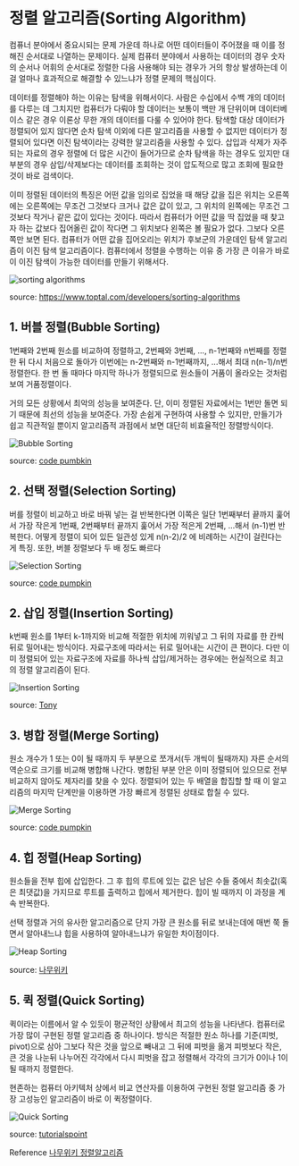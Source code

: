 # 정렬 알고리즘(Sorting Algorithm)

컴퓨너 분야에서 중요시되는 문제 가운데 하나로 어떤 데이터들이 주어졌을 때 이를 정해진 순서대로 나열하는 문제이다. 실제 컴퓨터 분야에서 사용하는 데이터의 경우 숫자의 순서나 어휘의 순서대로 정렬한 다음 사용해야 되는 경우가 거의 항상 발생하는데 이걸 얼마나 효과적으로 해결할 수 있느냐가 정렬 문제의 핵심이다.

데이터를 정렬해야 하는 이유는 탐색을 위해서이다. 사람은 수십에서 수백 개의 데이터를 다루는 데 그치지만 컴퓨터가 다뤄야 할 데이터는 보통이 백만 개 단위이며 데이터베이스 같은 경우 이론상 무한 개의 데이터를 다룰 수 있어야 한다. 탐색할 대상 데이터가 정렬되어 있지 않다면 순차 탐색 이외에 다른 알고리즘을 사용할 수 없지만 데이터가 정렬되어 있다면 이진 탐색이라는 강력한 알고리즘을 사용할 수 있다. 삽입과 삭제가 자주 되는 자료의 경우 정렬에 더 많은 시간이 들어가므로 순차 탐색을 하는 경우도 있지만 대부분의 경우 삼입/삭제보다는 데이터를 조회하는 것이 압도적으로 많고 조회에 필요한 것이 바로 검색이다.

이미  정렬된 데이터의 특징은 어떤 값을 임의로 집었을 때 해당 값을 집은 위치는 오른쪽에는 오른쪽에는 무조건 그것보다 크거나 값은 값이 있고, 그 위치의 왼쪽에는 무조건 그것보다 작거나 같은 값이 있다는 것이다. 따라서 컴퓨터가 어떤 값을 딱 집었을 때 찾고자 하는 값보다 집어올린 값이 작다면 그 위치보다 왼쪽은 볼 필요가 없다. 그보다 오른쪽만 보면 된다. 컴퓨터가 어떤 값을 집어오리는 위치가 후보군의 가운데인 탐색 알고리즘이 이진 탐색 알고리즘이다. 컴퓨터에서 정렬을 수행하는 이유 중 가장 큰 이유가 바로 이 이진 탐색이 가능한 데이터를 만들기 위해서다.

![sorting algorithms](https://i.imgur.com/fq0A8hx.gif)

source: https://www.toptal.com/developers/sorting-algorithms

## 1. 버블 정렬(Bubble Sorting)

1번째와 2번째 원소를 비교하여 정렬하고, 2번째와 3번째, ..., n-1번째와 n번째를 정렬한 뒤 다시 처음으로 돌아가 이번에는 n-2번째와 n-1번째까지, ...해서 최대 n(n-1)/n번 정렬한다. 한 번 돌 때마다 마지막 하나가 정렬되므로 원소들이 거품이 올라오는 것처럼 보여 거품정렬이다.

거의 모든 상황에서 최악의 성능을 보여준다. 단, 이미 정렬된 자료에서는 1번만 돌면 되기 때문에 최선의 성능을 보여준다. 가장 손쉽게 구현하여 사용할 수 있지만, 만들기가 쉽고 직관적일 뿐이지 알고리즘적 과점에서 보면 대단히 비효율적인 정렬방식이다.

![Bubble Sorting](http://codepumpkin.com/wp-content/uploads/2017/10/BubbleSort_Avg_case.gif)

source: [code pumbkin](http://codepumpkin.com/bubble-sort/)

## 2. 선택 정렬(Selection Sorting)

버를 정렬이 비교하고 바로 바꿔 넣는 걸 반복한다면 이쪽은 일단 1번째부터 끝까지 훑어서 가장 작은게 1번째, 2번째부터 끝까지 훑어서 가장 적은게 2번째, ...해서 (n-1)번 반복한다. 어떻게 정렬이 되어 있든 일관성 있게 n(n-2)/2 에 비례하는 시간이 걸린다는 게 특징. 또한, 버블 정렬보다 두 배 정도 빠르다

![Selection Sorting](http://codepumpkin.com/wp-content/uploads/2017/10/SelectionSort_Avg_case.gif)

source: [code pumpkin](http://codepumpkin.com/selection-sort-algorithms/)

## 2. 삽입 정렬(Insertion Sorting)

k번째 원소를 1부터 k-1까지와 비교해 적절한 위치에 끼워넣고 그 뒤의 자료를 한 칸씩 뒤로 밀어내는 방식이다. 자료구조에 따라서는 뒤로 밀어내는 시간이 큰 편이다. 다만 이미 정렬되어 있는 자료구조에 자료를 하나씩 삽입/제거하는 경우에는 현실적으로 최고의 정렬 알고리즘이 된다.

![Insertion Sorting](https://cdn-images-1.medium.com/max/1600/1*IK3Q4NBRLthllMINV3OxpQ.gif)

source: [Tony](https://medium.com/@fiv3star/%EC%A0%95%EB%A0%AC%EC%95%8C%EA%B3%A0%EB%A6%AC%EC%A6%98-sorting-algorithm-%EC%A0%95%EB%A6%AC-8ca307269dc7)

## 3. 병합 정렬(Merge Sorting)

원소 개수가 1 또는 0이 될 때까지 두 부분으로 쪼개서(두 개씩이 될때까지) 자른 순서의 역순으로 크기를 비교해 병합해 나간다. 병합된 부분 안은 이미 정렬되어 있으므로 전부 비교하지 않아도 제자리를 찾을 수 있다. 정렬되어 있는 두 배열을 합집할 할 때 이 알고리즘의 마지막 단계만을 이용하면 가장 빠르게 정렬된 상태로 합칠 수 있다.

![Merge Sorting](http://codepumpkin.com/wp-content/uploads/2017/10/MergeSort_Avg_case.gif)

source: [code pumpkin](http://codepumpkin.com/merge-sort-sorting-algorithm/)

## 4. 힙 정렬(Heap Sorting)

원소들을 전부 힙에 삽입한다. 그 후 힙의 루트에 있는 값은 남은 수들 중에서 최솟값(혹은 최댓값)을 가지므로 루트를 출력하고 힙에서 제거한다. 힙이 빌 때까지 이 과정을 계속 반복한다.

선택 정렬과 거의 유사한 알고리즘으로 단지 가장 큰 원소를 뒤로 보내는데에 매번 쭉 돌면서 알아내느냐 힙을 사용하여 알아내느냐가 유일한 차이점이다. 

![Heap Sorting](https://blog.kakaocdn.net/dn/bzfBwF/btqFOM16NBX/AlAJkIe4uwtXHd6hThT7Kk/img.gif)

source: [나무위키](https://namu.wiki/w/%EC%A0%95%EB%A0%AC%20%EC%95%8C%EA%B3%A0%EB%A6%AC%EC%A6%98)

## 5. 퀵 정렬(Quick Sorting)

퀵이라는 이름에서 알 수 있듯이 평균적인 상황에서 최고의 성능을 나타낸다. 컴퓨터로 가장 많이 구현된 정렬 알고리즘 중 하나이다. 방식은 적절한 원소 하나를 기준(피벗, pivot)으로 삼아 그보다 작은 것을 앞으로 빼내고 그 뒤에 피벗을 옮겨 피벗보다 작은, 큰 것을 나눈뒤 나누어진 각각에서 다시 피벗을 잡고 정렬해서 각각의 크기가 0이나 1이 될 때까지 정렬한다.

현존하는 컴퓨터 아키텍처 상에서 비교 연산자를 이용하여 구현된 정렬 알고리즘 중 가장 고성능인 알고리즘이 바로 이 퀵정렬이다. 

![Quick Sorting](https://www.tutorialspoint.com/data_structures_algorithms/images/quick_sort_partition_animation.gif)

source: [tutorialspoint](https://www.tutorialspoint.com/data_structures_algorithms/quick_sort_algorithm.htm)

Reference [나무위키 정렬알고리즘](https://namu.wiki/w/%EC%A0%95%EB%A0%AC%20%EC%95%8C%EA%B3%A0%EB%A6%AC%EC%A6%98)
